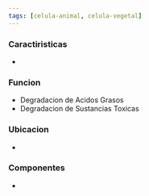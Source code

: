 ```yaml
---
tags: [celula-animal, celula-vegetal]
---
```


### Caractiristicas
- 

### Funcion
- Degradacion de Acidos Grasos
- Degradacion de Sustancias Toxicas

### Ubicacion
- 

### Componentes
- 